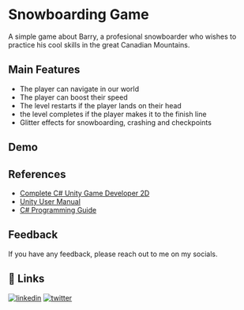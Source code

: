 
# Snowboarding Game

A simple game about Barry, a profesional snowboarder who wishes to practice his cool skills in the great Canadian Mountains. 


## Main Features

- The player can navigate in our world 
- The player can boost their speed 
- The level restarts if the player lands on their head 
- the level completes if the player makes it to the finish line 
- Glitter effects for snowboarding, crashing and checkpoints 




## Demo






## References

 - [Complete C# Unity Game Developer 2D](https://www.udemy.com/course/unitycourse/)
 - [Unity User Manual](https://docs.unity3d.com/Manual/index.html)
 - [C# Programming Guide](https://docs.microsoft.com/en-us/dotnet/csharp/programming-guide/)


## Feedback

If you have any feedback, please reach out to me on my socials.

 



## 🔗 Links
[![linkedin](https://img.shields.io/badge/linkedin-0A66C2?style=for-the-badge&logo=linkedin&logoColor=white)](https://www.linkedin.com/in/shawn-gorman/)
[![twitter](https://img.shields.io/badge/twitter-1DA1F2?style=for-the-badge&logo=twitter&logoColor=white)](https://twitter.com/gormshaw23)
